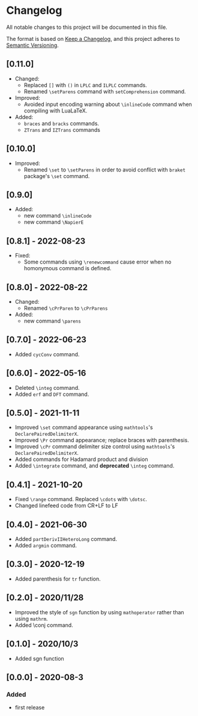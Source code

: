 # Changelog

All notable changes to this project will be documented in this file.

The format is based on [Keep a Changelog](https://keepachangelog.com/en/1.0.0/),
and this project adheres to [Semantic Versioning](https://semver.org/spec/v2.0.0.html).

## [0.11.0]

- Changed:
  - Replaced `[]` with `()` in `LPLC` and `ILPLC` commands.
  - Renamed `\setParens` command with `setComprehension` command.
- Improved:
  - Avoided input encoding warning about `\inlineCode` command when compiling with LuaLaTeX.
- Added:
  - `braces` and `bracks` commands.
  - `ZTrans` and `IZTrans` commands

## [0.10.0]

- Improved:
  - Renamed `\set` to `\setParens` in order to avoid conflict with `braket` package's `\set` command.

## [0.9.0]

- Added:
  - new command `\inlineCode`
  - new command `\NapierE`

## [0.8.1] - 2022-08-23

- Fixed:
  - Some commands using `\renewcommand` cause error when no homonymous command is defined.

## [0.8.0] - 2022-08-22

- Changed:
  - Renamed `\cPrParen` to `\cPrParens`
- Added:
  - new command `\parens`

## [0.7.0] - 2022-06-23

- Added `cycConv` command.

## [0.6.0] - 2022-05-16

- Deleted `\integ` command.
- Added `erf` and `DFT` command.

## [0.5.0] - 2021-11-11

- Improved `\set` command appearance using `mathtools`'s `DeclarePairedDelimiterX`.
- Improved `\Pr` command appearance; replace braces with parenthesis.
- Improved `\cPr` command delimiter size control using `mathtools`'s `DeclarePairedDelimiterX`.
- Added commands for Hadamard product and division
- Added `\integrate` command, and **deprecated** `\integ` command.

## [0.4.1] - 2021-10-20

- Fixed `\range` command. Replaced `\cdots` with `\dotsc`.
- Changed linefeed code from CR+LF to LF

## [0.4.0] - 2021-06-30

- Added `partDerivIIHeteroLong` command.
- Added `argmin` command.

## [0.3.0] - 2020-12-19

- Added parenthesis for `tr` function.

## [0.2.0] - 2020/11/28

- Improved the style of `sgn` function by using `mathoperator` rather than using `mathrm`.
- Added \conj command.

## [0.1.0] - 2020/10/3

- Added sgn function

## [0.0.0] - 2020-08-3

### Added

- first release
